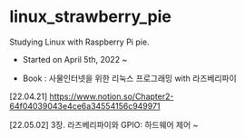 # linux_strawberry_pie
Studying Linux with Raspberry Pi pie.

- Started on April 5th, 2022 ~

- Book : 사물인터넷을 위한 리눅스 프로그래밍 with 라즈베리파이

[22.04.21] https://www.notion.so/Chapter2-64f04039043e4ce6a34554156c949971

[22.05.02] 3장. 라즈베리파이와 GPIO: 하드웨어 제어 ~

